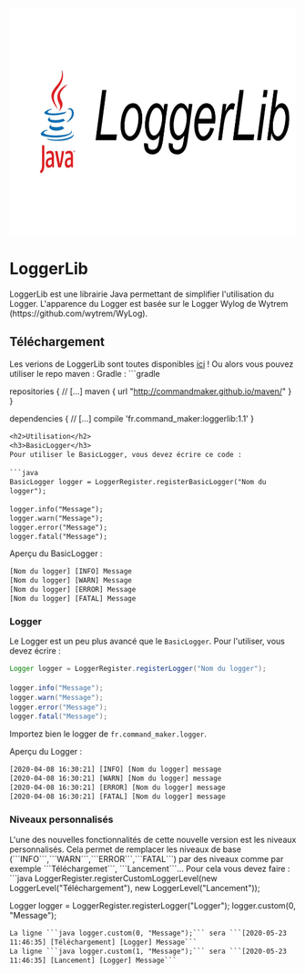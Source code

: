 <img src="https://github.com/CommandMaker/LoggerLib/blob/master/repository-open-graph-template.png" width="800px" height="400px">
<h1>LoggerLib</h1>
LoggerLib est une librairie Java permettant de simplifier l'utilisation du Logger.
L'apparence du Logger est basée sur le Logger Wylog de Wytrem (https://github.com/wytrem/WyLog).
<h2>Téléchargement</h2>
Les verions de LoggerLib sont toutes disponibles <a href="https://github.com/CommandMaker/LoggerLib/releases">ici</a> !
Ou alors vous pouvez utiliser le repo maven :
Gradle :
```gradle


repositories {
    // [...]
    maven {
        url "http://commandmaker.github.io/maven/"
    }
}


dependencies {
    // [...]
    compile 'fr.command_maker:loggerlib:1.1'
}
```
<h2>Utilisation</h2>
<h3>BasicLogger</h3>
Pour utiliser le BasicLogger, vous devez écrire ce code :

```java
BasicLogger logger = LoggerRegister.registerBasicLogger("Nom du logger");

logger.info("Message");
logger.warn("Message");
logger.error("Message");
logger.fatal("Message");

```

Aperçu du BasicLogger :

```
[Nom du logger] [INFO] Message
[Nom du logger] [WARN] Message
[Nom du logger] [ERROR] Message
[Nom du logger] [FATAL] Message
```

<h3>Logger</h3>

Le Logger est un peu plus avancé que le   ```BasicLogger```.
Pour l'utiliser, vous devez écrire :

```java
Logger logger = LoggerRegister.registerLogger("Nom du logger");

logger.info("Message");
logger.warn("Message");
logger.error("Message");
logger.fatal("Message");
```

Importez bien le logger de ```fr.command_maker.logger```.

Aperçu du Logger :

```
[2020-04-08 16:30:21] [INFO] [Nom du logger] message
[2020-04-08 16:30:21] [WARN] [Nom du logger] message
[2020-04-08 16:30:21] [ERROR] [Nom du logger] message
[2020-04-08 16:30:21] [FATAL] [Nom du logger] message
```
<h3>Niveaux personnalisés</h3>
L'une des nouvelles fonctionnalités de cette nouvelle version est les niveaux personnalisés. Cela permet de remplacer les niveaux de base (```INFO```,```WARN```,```ERROR```,```FATAL```) par des niveaux comme par exemple ```Téléchargemet```, ```Lancement```...
Pour cela vous devez faire :
```java
LoggerRegister.registerCustomLoggerLevel(new LoggerLevel("Téléchargement"), new LoggerLevel("Lancement"));

Logger logger = LoggerRegister.registerLogger("Logger");
logger.custom(0, "Message");
```
La ligne ```java logger.custom(0, "Message");``` sera ```[2020-05-23 11:46:35] [Téléchargement] [Logger] Message```
La ligne ```java logger.custom(1, "Message");``` sera ```[2020-05-23 11:46:35] [Lancement] [Logger] Message```
